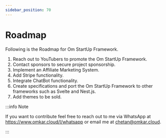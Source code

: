 ```yaml
---
sidebar_position: 70
---
```


# Roadmap

Following is the Roadmap for Om StartUp Framework. 

1. Reach out to YouTubers to promote the Om StartUp Framework.
2. Contact sponsors to secure project sponsorship.
3. Implement an Affiliate Marketing System.
4. Add Stripe functionality.
5. Integrate ChatBot functionality.
6. Create specifications and port the Om StartUp Framework to other frameworks such as Svelte and Nest.js.
7. Add themes to be sold.

:::info Note

If you want to contribute feel free to reach out to me via WhatsApp at https://www.omkar.cloud/l/whatsapp or email me at chetan@omkar.cloud.

:::
